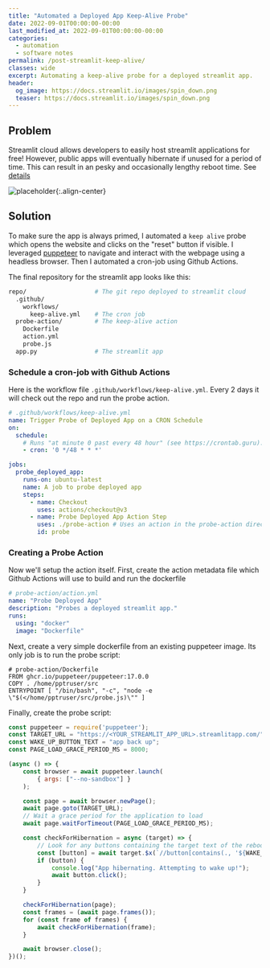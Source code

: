 ```yaml
---
title: "Automated a Deployed App Keep-Alive Probe"
date: 2022-09-01T00:00:00-00:00
last_modified_at: 2022-09-01T00:00:00-00:00
categories:
  - automation
  - software notes
permalink: /post-streamlit-keep-alive/
classes: wide
excerpt: Automating a keep-alive probe for a deployed streamlit app. 
header:
  og_image: https://docs.streamlit.io/images/spin_down.png
  teaser: https://docs.streamlit.io/images/spin_down.png
---
```



## Problem

Streamlit cloud allows developers to easily host streamlit applications for free! However, public apps will eventually hibernate if unused for a period of time. This can result in an pesky and occasionally lengthy reboot time.  See [details](https://docs.streamlit.io/streamlit-cloud/get-started/manage-your-app#app-hibernation)

![placeholder](https://docs.streamlit.io/images/spin_down.png){:.align-center}

## Solution

To make sure the app is always primed, I automated a `keep alive` probe which opens the website and clicks on the "reset" button if visible. I leveraged [puppeteer](https://github.com/puppeteer/puppeteer) to navigate and interact with the webpage using a headless browser. Then I automated a cron-job using Github Actions.

The final repository for the streamlit app looks like this:

```bash
repo/                   # The git repo deployed to streamlit cloud
  .github/
    workflows/
      keep-alive.yml    # The cron job
  probe-action/         # The keep-alive action
    Dockerfile
    action.yml
    probe.js
  app.py                # The streamlit app
```

### Schedule a cron-job with Github Actions

Here is the workflow file `.github/workflows/keep-alive.yml`. Every 2 days it will check out the repo and run the probe action.

```yml
# .github/workflows/keep-alive.yml
name: Trigger Probe of Deployed App on a CRON Schedule
on:
  schedule:
    # Runs "at minute 0 past every 48 hour" (see https://crontab.guru)... ie: every 2 days
    - cron: '0 */48 * * *'

jobs:
  probe_deployed_app:
    runs-on: ubuntu-latest
    name: A job to probe deployed app
    steps:
      - name: Checkout
        uses: actions/checkout@v3
      - name: Probe Deployed App Action Step
        uses: ./probe-action # Uses an action in the probe-action directory
        id: probe
```

### Creating a Probe Action

Now we'll setup the action itself. First, create the action metadata file which Github Actions will use to build and run the dockerfile

```yml
# probe-action/action.yml
name: "Probe Deployed App"
description: "Probes a deployed streamlit app."
runs:
  using: "docker"
  image: "Dockerfile"
```

Next, create a very simple dockerfile from an existing puppeteer image. Its only job is to run the probe script:

```docker
# probe-action/Dockerfile
FROM ghcr.io/puppeteer/puppeteer:17.0.0
COPY . /home/pptruser/src
ENTRYPOINT [ "/bin/bash", "-c", "node -e \"$(</home/pptruser/src/probe.js)\"" ]
```

Finally, create the probe script:

```javascript
const puppeteer = require('puppeteer');
const TARGET_URL = "https://<YOUR_STREAMLIT_APP_URL>.streamlitapp.com/";
const WAKE_UP_BUTTON_TEXT = "app back up";
const PAGE_LOAD_GRACE_PERIOD_MS = 8000;

(async () => {
    const browser = await puppeteer.launch(
        { args: ["--no-sandbox"] }
    );

    const page = await browser.newPage();
    await page.goto(TARGET_URL);
    // Wait a grace period for the application to load
    await page.waitForTimeout(PAGE_LOAD_GRACE_PERIOD_MS);

    const checkForHibernation = async (target) => {
        // Look for any buttons containing the target text of the reboot button
        const [button] = await target.$x(`//button[contains(., '${WAKE_UP_BUTTON_TEXT}')]`);
        if (button) {
            console.log("App hibernating. Attempting to wake up!");
            await button.click();
        }
    }

    checkForHibernation(page);
    const frames = (await page.frames());
    for (const frame of frames) {
        await checkForHibernation(frame);
    }

    await browser.close();
})();
```
